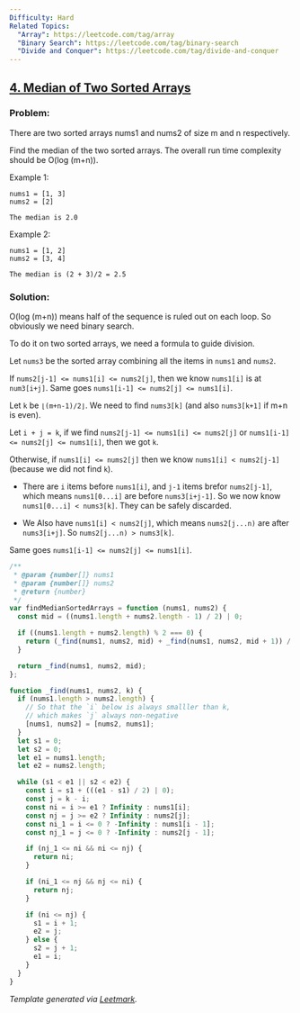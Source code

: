 ```yaml
---
Difficulty: Hard
Related Topics:
  "Array": https://leetcode.com/tag/array
  "Binary Search": https://leetcode.com/tag/binary-search
  "Divide and Conquer": https://leetcode.com/tag/divide-and-conquer
---
```


## [4. Median of Two Sorted Arrays](https://leetcode.com/problems/median-of-two-sorted-arrays/description/)

### Problem:

There are two sorted arrays nums1 and nums2 of size m and n respectively.

Find the median of the two sorted arrays. The overall run time complexity should be O(log (m+n)).

Example 1:

```
nums1 = [1, 3]
nums2 = [2]

The median is 2.0
```

Example 2:

```
nums1 = [1, 2]
nums2 = [3, 4]

The median is (2 + 3)/2 = 2.5
```

### Solution:

O(log (m+n)) means half of the sequence is ruled out on each loop. So obviously we need binary search.

To do it on two sorted arrays, we need a formula to guide division.

Let `nums3` be the sorted array combining all the items in `nums1` and `nums2`.

If `nums2[j-1] <= nums1[i] <= nums2[j]`, then we know `nums1[i]` is at `num3[i+j]`. Same goes `nums1[i-1] <= nums2[j] <= nums1[i]`.

Let `k` be `⌊(m+n-1)/2⌋`. We need to find `nums3[k]` (and also `nums3[k+1]` if m+n is even).

Let `i + j = k`, if we find `nums2[j-1] <= nums1[i] <= nums2[j]` or `nums1[i-1] <= nums2[j] <= nums1[i]`, then we got `k`.

Otherwise, if `nums1[i] <= nums2[j]` then we know `nums1[i] < nums2[j-1]` (because we did not find `k`).

- There are `i` items before `nums1[i]`, and `j-1` items brefor `nums2[j-1]`, which means `nums1[0...i]` are before `nums3[i+j-1]`. So we now know `nums1[0...i] < nums3[k]`. They can be safely discarded.

- We Also have `nums1[i] < nums2[j]`, which means `nums2[j...n)` are after `nums3[i+j]`. So `nums2[j...n) > nums3[k]`.

Same goes `nums1[i-1] <= nums2[j] <= nums1[i]`.

```javascript
/**
 * @param {number[]} nums1
 * @param {number[]} nums2
 * @return {number}
 */
var findMedianSortedArrays = function (nums1, nums2) {
  const mid = ((nums1.length + nums2.length - 1) / 2) | 0;

  if ((nums1.length + nums2.length) % 2 === 0) {
    return (_find(nums1, nums2, mid) + _find(nums1, nums2, mid + 1)) / 2;
  }

  return _find(nums1, nums2, mid);
};

function _find(nums1, nums2, k) {
  if (nums1.length > nums2.length) {
    // So that the `i` below is always smalller than k,
    // which makes `j` always non-negative
    [nums1, nums2] = [nums2, nums1];
  }
  let s1 = 0;
  let s2 = 0;
  let e1 = nums1.length;
  let e2 = nums2.length;

  while (s1 < e1 || s2 < e2) {
    const i = s1 + (((e1 - s1) / 2) | 0);
    const j = k - i;
    const ni = i >= e1 ? Infinity : nums1[i];
    const nj = j >= e2 ? Infinity : nums2[j];
    const ni_1 = i <= 0 ? -Infinity : nums1[i - 1];
    const nj_1 = j <= 0 ? -Infinity : nums2[j - 1];

    if (nj_1 <= ni && ni <= nj) {
      return ni;
    }

    if (ni_1 <= nj && nj <= ni) {
      return nj;
    }

    if (ni <= nj) {
      s1 = i + 1;
      e2 = j;
    } else {
      s2 = j + 1;
      e1 = i;
    }
  }
}
```

_Template generated via [Leetmark](https://github.com/crimx/crx-leetmark)._
